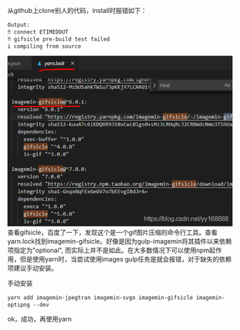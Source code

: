 从github上clone别人的代码，install时报错如下：
```
Output:
‼ connect ETIMEDOUT
‼ gifsicle pre-build test failed
i compiling from source
```
![alt text](./images/gifsicle-error.png)
查看gifsicle，百度了一下，发现这个是一个gif图片压缩的命令行工具。查看yarn.lock找到imagemin-gifsicle。好像是因为gulp-imagemin将其插件以来依赖项指定为"optional", 而实际上并不是如此。在大多数情况下可以使用npm起作用，但是使用yarn时，当尝试使用images gulp任务是就会报错，对于缺失的依赖项建议手动安装。

手动安装
```
yarn add imagemin-jpegtran imagemin-svgo imagemin-gifsicle imagemin-optipng --dev
```
ok，成功，再使用yarn